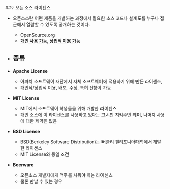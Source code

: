 ##💡 오픈 소스 라이센스
- 오픈소스란 어떤 제품을 개발하는 과정에서 필요한 소스 코드나 설계도를 누구나 접근해서 열람할 수 있도록 공개하는 것이다.
  - OpenSource.org
  - **<U>개인 사용 가능, 상업적 이용 가능</U>** 

- ## 종류
- **Apache License**
  - 아파치 소프트웨어 재단에서 자체 소프트웨어에 적용하기 위해 만든 라이센스,
  - 개인적/상업적 이용, 배포, 수정, 특허 신청이 가능
- **MIT License**
  - MIT에서 소프트웨어 학생들을 위해 개발한 라이센스
  - 개인 소스에 이 라이센스를 사용하고 있다는 표시만 지켜주면 되며, 나머지 사용에 대한 제약은 없음
- **BSD License**
  - BSD(Berkeley Software Distribution)는 버클리 캘리포니아대학에서 개발한 라이센스
  - MIT License와 동일 조건
- **Beerware**
  - 오픈소스 개발자에게 맥주를 사줘야 하는 라이센스
  - 물론 만날 수 있는 경우
